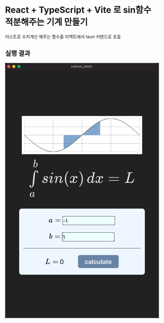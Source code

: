 # React + TypeScript + Vite 로 sin함수 적분해주는 기계 만들기

러스트로 수치계산 해주는 함수를 리액트에서 tauri 커맨드로 호출

## 실행 결과
![sample](public/sample3.png)